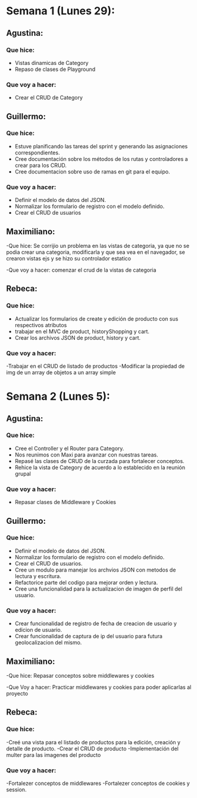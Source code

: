 # Semana 1 (Lunes 29):

## Agustina:
### Que hice: 
- Vistas dinamicas de Category
- Repaso de clases de Playground
### Que voy a hacer:
- Crear el CRUD de Category

## Guillermo:
### Que hice: 
- Estuve planificando las tareas del sprint y generando las asignaciones correspondientes.
- Cree documentación sobre los métodos de los rutas y controladores a crear para los CRUD.
- Cree documentacion sobre uso de ramas en git para el equipo.
### Que voy a hacer:
- Definir el modelo de datos del JSON.
- Normalizar los formulario de registro con el modelo definido.
- Crear el CRUD de usuarios

## Maximiliano:
-Que hice:
Se corrijio un problema en las vistas de categoria, ya que no se podia crear una categoria, modificarla y que sea vea en el navegador, se crearon vistas ejs y se hizo su controlador estatico


-Que voy a hacer:
 comenzar el crud de la vistas de categoria 

## Rebeca:
### Que hice: 
- Actualizar los formularios de create y edición de producto con sus respectivos atributos
- trabajar en el MVC de product, historyShopping y cart.
- Crear los archivos JSON de product, history y cart.

### Que voy a hacer:
-Trabajar en el CRUD de listado de productos
-Modificar la propiedad de img de un array de objetos a un array simple

# Semana 2 (Lunes 5):

## Agustina:
### Que hice: 
- Cree el Controller y el Router para Category.
- Nos reunimos con Maxi para avanzar con nuestras tareas.
- Repasé las clases de CRUD de la curzada para fortalecer conceptos.
- Rehice la vista de Category de acuerdo a lo establecido en la reunión grupal
### Que voy a hacer:
- Repasar clases de Middleware y Cookies

## Guillermo:
### Que hice: 
- Definir el modelo de datos del JSON.
- Normalizar los formulario de registro con el modelo definido.
- Crear el CRUD de usuarios.
- Cree un modulo para manejar los archvios JSON con metodos de lectura y escritura.
- Refactorice parte del codigo para mejorar orden y lectura.
- Cree una funcionalidad para la actualizacion de imagen de perfil del usuario.
### Que voy a hacer:
- Crear funcionalidad de registro de fecha de creacion de usuario y edicion de usuario.
- Crear funcionalidad de captura de ip del usuario para futura geolocalizacion del mismo.

## Maximiliano:
 -Que hice:
Repasar conceptos sobre middlewares y cookies

-Que Voy a hacer:
Practicar middlewares y cookies para poder aplicarlas al proyecto 


## Rebeca:
### Que hice: 
-Creé una vista para el listado de productos para la edición, creación y detalle de producto.
-Crear el CRUD de producto
-Implementación del multer para las imagenes del producto 

### Que voy a hacer:
-Fortalezer conceptos de middlewares
-Fortalezer conceptos de cookies y session.
